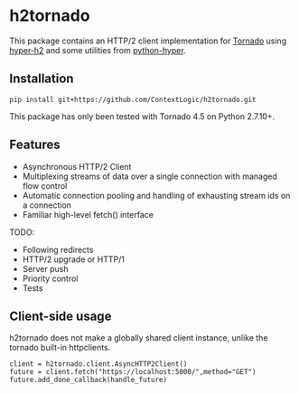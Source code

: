 h2tornado
=============

This package contains an HTTP/2 client implementation for
[Tornado](http://www.tornadoweb.org) using [hyper-h2](https://github.com/python-hyper/hyper-h2) and some utilities from [python-hyper](https://github.com/Lukasa/hyper).

Installation
------------

    pip install git+https://github.com/ContextLogic/h2tornado.git

This package has only been tested with Tornado 4.5 on Python 2.7.10+.

Features
--------
* Asynchronous HTTP/2 Client
* Multiplexing streams of data over a single connection with managed flow control
* Automatic connection pooling and handling of exhausting stream ids on a connection
* Familiar high-level fetch() interface

TODO:
* Following redirects
* HTTP/2 upgrade or HTTP/1
* Server push
* Priority control
* Tests

Client-side usage
-----------------
h2tornado does not make a globally shared client instance, unlike the tornado built-in httpclients.

    client = h2tornado.client.AsyncHTTP2Client()
    future = client.fetch("https://localhost:5000/",method="GET")
    future.add_done_callback(handle_future)
